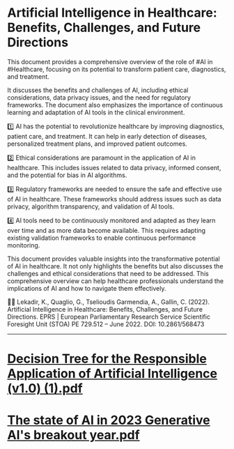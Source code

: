 # Artificial Intelligence in Healthcare: Benefits, Challenges, and Future Directions

This document provides a comprehensive overview of the role of #AI in #Healthcare, focusing on its potential to transform patient care, diagnostics, and treatment.

It discusses the benefits and challenges of AI, including ethical considerations, data privacy issues, and the need for regulatory frameworks. The document also emphasizes the importance of continuous learning and adaptation of AI tools in the clinical environment.

1️⃣ AI has the potential to revolutionize healthcare by improving diagnostics, patient care, and treatment. It can help in early detection of diseases, personalized treatment plans, and improved patient outcomes.

2️⃣ Ethical considerations are paramount in the application of AI in healthcare. This includes issues related to data privacy, informed consent, and the potential for bias in AI algorithms.

3️⃣ Regulatory frameworks are needed to ensure the safe and effective use of AI in healthcare. These frameworks should address issues such as data privacy, algorithm transparency, and validation of AI tools.

4️⃣ AI tools need to be continuously monitored and adapted as they learn over time and as more data become available. This requires adapting existing validation frameworks to enable continuous performance monitoring.

This document provides valuable insights into the transformative potential of AI in healthcare. It not only highlights the benefits but also discusses the challenges and ethical considerations that need to be addressed. This comprehensive overview can help healthcare professionals understand the implications of AI and how to navigate them effectively.

✍🏻 Lekadir, K., Quaglio, G., Tselioudis Garmendia, A., Gallin, C. (2022). Artificial Intelligence in Healthcare: Benefits, Challenges, and Future Directions. EPRS | European Parliamentary Research Service
Scientific Foresight Unit (STOA) PE 729.512 – June 2022.
DOI: 10.2861/568473

---

# [Decision Tree for the Responsible Application of Artificial Intelligence (v1.0) (1).pdf](Decision%20Tree%20for%20the%20Responsible%20Application%20of%20Artificial%20Intelligence%20%28v1.0%29%20%281%29.pdf)

# [The state of AI in 2023 Generative AI's breakout year.pdf](The%20state%20of%20AI%20in%202023%20Generative%20AI%27s%20breakout%20year.pdf)
